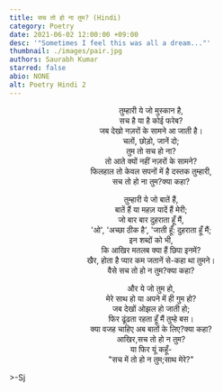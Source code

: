```yaml
---
title: सच तो हो ना तुम? (Hindi)
category: Poetry
date: 2021-06-02 12:00:00 +09:00
desc: '"Sometimes I feel this was all a dream..."'
thumbnail: ./images/pair.jpg
authors: Saurabh Kumar
starred: false
abio: NONE
alt: Poetry Hindi 2
---
```

<p style="text-align: center;align:center;">
तुम्हारी ये जो मुस्कान है,<br>
सच है या है कोई फरेब?<br>
जब देखो नज़रों के सामने आ जाती है।<br>
चलों, छोड़ो, जानें दो;<br>
तुम तो सच हो ना?<br>
तो आते क्यों नहीं नज़रों के सामने?<br>
फिलहाल तो केवल सपनों में है दस्तक तुम्हारी, <br>
सच तो हो ना तुम?क्या कहा?
</p>
<p style="text-align: center;align:center;">
तुम्हारी ये जो बातें हैं,<br>
बातें हैं या महज़ यादें हैं मेरी; <br>
जो बार बार दुहराता हूँ मैं,<br>
'ओ', 'अच्छा ठीक है', 'जाती हूँ: दुहराता हूँ मैं; <br>
इन शब्दों को भी,<br>
कि आखिर मतलब क्या हैं छिपा इनमें? <br>
खैर, होता है प्यार कम जतानें से-कहा था तुमने। <br>
वैसे सच तो हो न तुम?क्या कहा?
</p>
<p style="text-align: center;align:center;">
और ये जो तुम हो,<br>
मेरे साथ हो या अपने में ही गुम हो?<br>
जब देखों ओझल हो जाती हो;<br>
फिर ढूंढता रहता हूँ मैं तुम्हे बस। <br>
क्या वजह चाहिए अब बातों के लिए?क्या कहा?<br>
आखिर,सच तो हो न तुम?<br>
या फिर यूं कहूँ- <br>
"सच में तो हो न तुम;साथ मेरे?"
</p>
>-Sj
